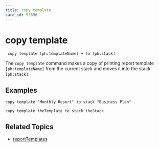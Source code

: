 ```yaml
---
title: copy template
card_id: 95696
---
```


# copy template

<code><pre>
copy template [ph:templateName] ¬
               to [ph:stack]
</pre></code>

The <code>copy template</code> command makes a copy of printing report template <code>[ph:templateName]</code> from the current stack and moves it into the stack <code>[ph:stack]</code>.

## Examples

```
copy template "Monthly Report" to stack "Business Plan"

copy template theTemplate to stack theStack
```

## Related Topics

* [reportTemplates](/HyperTalkReference/properties/reportTemplates)
